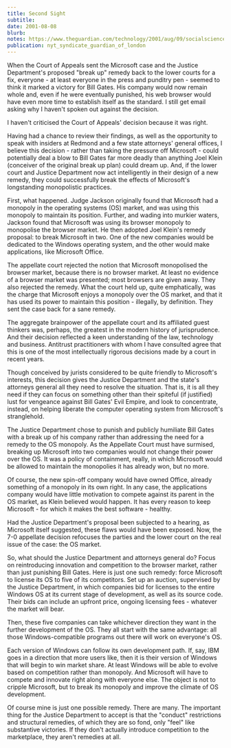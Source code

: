 ```yaml
---
title: Second Sight
subtitle: 
date: 2001-08-08
blurb: 
notes: https://www.theguardian.com/technology/2001/aug/09/socialsciences.onlinesupplement
publication: nyt_syndicate_guardian_of_london
---
```



When the Court of Appeals sent the Microsoft case and the Justice Department's proposed "break up" remedy back to the lower courts for a fix, everyone - at least everyone in the press and punditry pen - seemed to think it marked a victory for Bill Gates. His company would now remain whole and, even if he were eventually punished, his web browser would have even more time to establish itself as the standard. I still get email asking why I haven't spoken out against the decision.

I haven't criticised the Court of Appeals' decision because it was right.

Having had a chance to review their findings, as well as the opportunity to speak with insiders at Redmond and a few state attorneys' general offices, I believe this decision - rather than taking the pressure off Microsoft - could potentially deal a blow to Bill Gates far more deadly than anything Joel Klein (conceiver of the original break up plan) could dream up. And, if the lower court and Justice Department now act intelligently in their design of a new remedy, they could successfully break the effects of Microsoft's longstanding monopolistic practices.

First, what happened. Judge Jackson originally found that Microsoft had a monopoly in the operating systems (OS) market, and was using this monopoly to maintain its position. Further, and wading into murkier waters, Jackson found that Microsoft was using its browser monopoly to monopolise the browser market. He then adopted Joel Klein's remedy proposal: to break Microsoft in two. One of the new companies would be dedicated to the Windows operating system, and the other would make applications, like Microsoft Office.

The appellate court rejected the notion that Microsoft monopolised the browser market, because there is no browser market. At least no evidence of a browser market was presented; most browsers are given away. They also rejected the remedy. What the court held up, quite emphatically, was the charge that Microsoft enjoys a monopoly over the OS market, and that it has used its power to maintain this position - illegally, by definition. They sent the case back for a sane remedy.

The aggregate brainpower of the appellate court and its affiliated guest thinkers was, perhaps, the greatest in the modern history of jurisprudence. And their decision reflected a keen understanding of the law, technology and business. Antitrust practitioners with whom I have consulted agree that this is one of the most intellectually rigorous decisions made by a court in recent years.

Though conceived by jurists considered to be quite friendly to Microsoft's interests, this decision gives the Justice Department and the state's attorneys general all they need to resolve the situation. That is, it is all they need if they can focus on something other than their spiteful (if justified) lust for vengeance against Bill Gates' Evil Empire, and look to concentrate, instead, on helping liberate the computer operating system from Microsoft's stranglehold.

The Justice Department chose to punish and publicly humiliate Bill Gates with a break up of his company rather than addressing the need for a remedy to the OS monopoly. As the Appellate Court must have surmised, breaking up Microsoft into two companies would not change their power over the OS. It was a policy of containment, really, in which Microsoft would be allowed to maintain the monopolies it has already won, but no more.

Of course, the new spin-off company would have owned Office, already something of a monopoly in its own right. In any case, the applications company would have little motivation to compete against its parent in the OS market, as Klein believed would happen. It has every reason to keep Microsoft - for which it makes the best software - healthy.

Had the Justice Department's proposal been subjected to a hearing, as Microsoft itself suggested, these flaws would have been exposed. Now, the 7-0 appellate decision refocuses the parties and the lower court on the real issue of the case: the OS market.

So, what should the Justice Department and attorneys general do? Focus on reintroducing innovation and competition to the browser market, rather than just punishing Bill Gates. Here is just one such remedy: force Microsoft to license its OS to five of its competitors. Set up an auction, supervised by the Justice Department, in which companies bid for licenses to the entire Windows OS at its current stage of development, as well as its source code. Their bids can include an upfront price, ongoing licensing fees - whatever the market will bear.

Then, these five companies can take whichever direction they want in the further development of the OS. They all start with the same advantage: all those Windows-compatible programs out there will work on everyone's OS.

Each version of Windows can follow its own development path. If, say, IBM goes in a direction that more users like, then it is their version of Windows that will begin to win market share. At least Windows will be able to evolve based on competition rather than monopoly. And Microsoft will have to compete and innovate right along with everyone else. The object is not to cripple Microsoft, but to break its monopoly and improve the climate of OS development.

Of course mine is just one possible remedy. There are many. The important thing for the Justice Department to accept is that the "conduct" restrictions and structural remedies, of which they are so fond, only "feel" like substantive victories. If they don't actually introduce competition to the marketplace, they aren't remedies at all.


